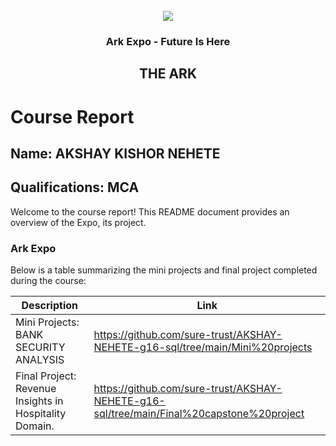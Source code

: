 <!-- PROJECT LOGO -->
<br />

<div align="center">
   <img src='https://github.com/Akshay-arc/Images/issues/1' />


<h3 align="center">Ark Expo - Future Is Here</h3>
  <h2> THE ARK </h2>
</div>

# Course Report

## Name: AKSHAY KISHOR NEHETE

## Qualifications: MCA

Welcome to the course report! This README document provides an overview of the Expo, its project.

### Ark Expo

Below is a table summarizing the mini projects and final project completed during the course:

| Description                                                  | Link                                                                                         |
|--------------------------------------------------------------|----------------------------------------------------------------------------------------------|
| Mini Projects: BANK SECURITY ANALYSIS                        | https://github.com/sure-trust/AKSHAY-NEHETE-g16-sql/tree/main/Mini%20projects                |
| Final Project: Revenue Insights in Hospitality Domain.       | https://github.com/sure-trust/AKSHAY-NEHETE-g16-sql/tree/main/Final%20capstone%20project     |
